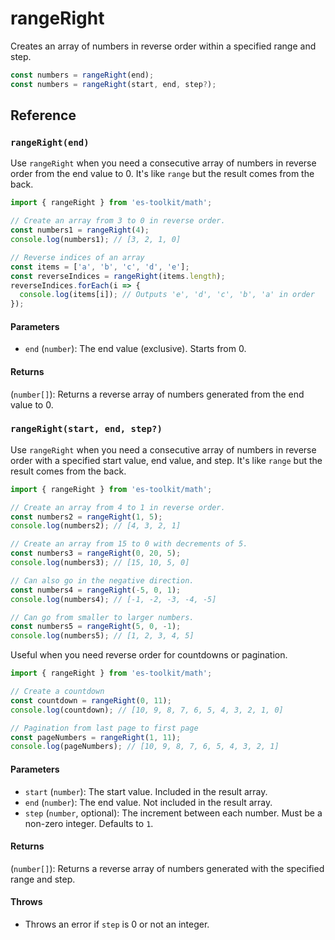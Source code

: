 # rangeRight

Creates an array of numbers in reverse order within a specified range and step.

```typescript
const numbers = rangeRight(end);
const numbers = rangeRight(start, end, step?);
```

## Reference

### `rangeRight(end)`

Use `rangeRight` when you need a consecutive array of numbers in reverse order from the end value to 0. It's like `range` but the result comes from the back.

```typescript
import { rangeRight } from 'es-toolkit/math';

// Create an array from 3 to 0 in reverse order.
const numbers1 = rangeRight(4);
console.log(numbers1); // [3, 2, 1, 0]

// Reverse indices of an array
const items = ['a', 'b', 'c', 'd', 'e'];
const reverseIndices = rangeRight(items.length);
reverseIndices.forEach(i => {
  console.log(items[i]); // Outputs 'e', 'd', 'c', 'b', 'a' in order
});
```

#### Parameters

- `end` (`number`): The end value (exclusive). Starts from 0.

#### Returns

(`number[]`): Returns a reverse array of numbers generated from the end value to 0.

### `rangeRight(start, end, step?)`

Use `rangeRight` when you need a consecutive array of numbers in reverse order with a specified start value, end value, and step. It's like `range` but the result comes from the back.

```typescript
import { rangeRight } from 'es-toolkit/math';

// Create an array from 4 to 1 in reverse order.
const numbers2 = rangeRight(1, 5);
console.log(numbers2); // [4, 3, 2, 1]

// Create an array from 15 to 0 with decrements of 5.
const numbers3 = rangeRight(0, 20, 5);
console.log(numbers3); // [15, 10, 5, 0]

// Can also go in the negative direction.
const numbers4 = rangeRight(-5, 0, 1);
console.log(numbers4); // [-1, -2, -3, -4, -5]

// Can go from smaller to larger numbers.
const numbers5 = rangeRight(5, 0, -1);
console.log(numbers5); // [1, 2, 3, 4, 5]
```

Useful when you need reverse order for countdowns or pagination.

```typescript
import { rangeRight } from 'es-toolkit/math';

// Create a countdown
const countdown = rangeRight(0, 11);
console.log(countdown); // [10, 9, 8, 7, 6, 5, 4, 3, 2, 1, 0]

// Pagination from last page to first page
const pageNumbers = rangeRight(1, 11);
console.log(pageNumbers); // [10, 9, 8, 7, 6, 5, 4, 3, 2, 1]
```

#### Parameters

- `start` (`number`): The start value. Included in the result array.
- `end` (`number`): The end value. Not included in the result array.
- `step` (`number`, optional): The increment between each number. Must be a non-zero integer. Defaults to `1`.

#### Returns

(`number[]`): Returns a reverse array of numbers generated with the specified range and step.

#### Throws

- Throws an error if `step` is 0 or not an integer.
